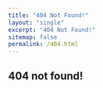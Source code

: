```yaml
---
title: "404 Not Found!"
layout: "single"
excerpt: "404 Not Found!"
sitemap: false
permalink: /404.html
---
```


## 404 not found!

